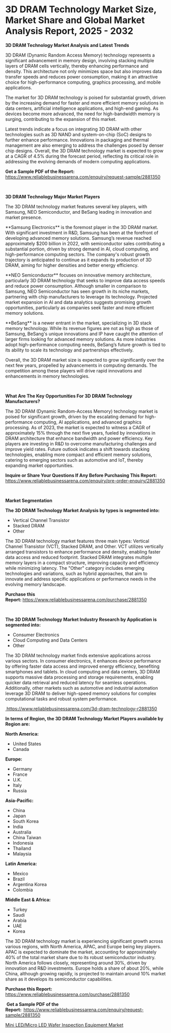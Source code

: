 <p><h1>3D DRAM Technology Market Size, Market Share and Global Market Analysis Report, 2025 - 2032</h1></p><p><strong>3D DRAM Technology Market Analysis and Latest Trends</strong></p>
<p><p>3D DRAM (Dynamic Random Access Memory) technology represents a significant advancement in memory design, involving stacking multiple layers of DRAM cells vertically, thereby enhancing performance and density. This architecture not only minimizes space but also improves data transfer speeds and reduces power consumption, making it an attractive choice for high-performance computing, graphics processing, and mobile applications.</p><p>The market for 3D DRAM technology is poised for substantial growth, driven by the increasing demand for faster and more efficient memory solutions in data centers, artificial intelligence applications, and high-end gaming. As devices become more advanced, the need for high-bandwidth memory is surging, contributing to the expansion of this market. </p><p>Latest trends indicate a focus on integrating 3D DRAM with other technologies such as 3D NAND and system-on-chip (SoC) designs to further enhance performance. Innovations in packaging and thermal management are also emerging to address the challenges posed by denser chip designs. Overall, the 3D DRAM technology market is expected to grow at a CAGR of 4.5% during the forecast period, reflecting its critical role in addressing the evolving demands of modern computing applications.</p></p>
<p><strong>Get a Sample PDF of the Report:&nbsp;</strong> <a href="https://www.reliablebusinessarena.com/enquiry/request-sample/2881350?utm_campaign=2987&utm_medium=2&utm_source=Github&utm_content=ia&utm_term=12032025&utm_id=3d-dram-technology">https://www.reliablebusinessarena.com/enquiry/request-sample/2881350</a></p>
<p>&nbsp;</p>
<p><strong>3D DRAM Technology Major Market Players</strong></p>
<p><p>The 3D DRAM technology market features several key players, with Samsung, NEO Semiconductor, and BeSang leading in innovation and market presence.</p><p>**Samsung Electronics** is the foremost player in the 3D DRAM market. With significant investment in R&D, Samsung has been at the forefront of developing advanced memory solutions. Samsung’s revenue reached approximately $200 billion in 2022, with semiconductor sales contributing a substantial portion, driven by strong demand in AI, cloud computing, and high-performance computing sectors. The company's robust growth trajectory is anticipated to continue as it expands its production of 3D DRAM, aiming for higher densities and better energy efficiency.</p><p>**NEO Semiconductor** focuses on innovative memory architecture, particularly 3D DRAM technology that seeks to improve data access speeds and reduce power consumption. Although smaller in comparison to Samsung, NEO Semiconductor has seen growth in its niche markets, partnering with chip manufacturers to leverage its technology. Projected market expansion in AI and data analytics suggests promising growth opportunities, particularly as companies seek faster and more efficient memory solutions.</p><p>**BeSang** is a newer entrant in the market, specializing in 3D stack memory technology. While its revenue figures are not as high as those of Samsung, BeSang's unique innovations and IP have caught the attention of larger firms looking for advanced memory solutions. As more industries adopt high-performance computing needs, BeSang’s future growth is tied to its ability to scale its technology and partnerships effectively.</p><p>Overall, the 3D DRAM market size is expected to grow significantly over the next few years, propelled by advancements in computing demands. The competition among these players will drive rapid innovations and enhancements in memory technologies.</p></p>
<p>&nbsp;</p>
<p><strong>What Are The Key Opportunities For 3D DRAM Technology Manufacturers?</strong></p>
<p><p>The 3D DRAM (Dynamic Random-Access Memory) technology market is poised for significant growth, driven by the escalating demand for high-performance computing, AI applications, and advanced graphics processing. As of 2023, the market is expected to witness a CAGR of approximately 15% through the next five years, fueled by innovations in DRAM architecture that enhance bandwidth and power efficiency. Key players are investing in R&D to overcome manufacturing challenges and improve yield rates. Future outlook indicates a shift towards stacking technologies, enabling more compact and efficient memory solutions, catering to emerging sectors such as automotive and IoT, thereby expanding market opportunities.</p></p>
<p><strong>Inquire or Share Your Questions If Any Before Purchasing This Report:</strong> <a href="https://www.reliablebusinessarena.com/enquiry/pre-order-enquiry/2881350?utm_campaign=2987&utm_medium=2&utm_source=Github&utm_content=ia&utm_term=12032025&utm_id=3d-dram-technology">https://www.reliablebusinessarena.com/enquiry/pre-order-enquiry/2881350</a></p>
<p>&nbsp;</p>
<p><strong>Market Segmentation</strong></p>
<p><strong>The 3D DRAM Technology Market Analysis by types is segmented into:</strong></p>
<p><ul><li>Vertical Channel Transistor</li><li>Stacked DRAM</li><li>Other</li></ul></p>
<p><p>The 3D DRAM technology market features three main types: Vertical Channel Transistor (VCT), Stacked DRAM, and Other. VCT utilizes vertically arranged transistors to enhance performance and density, enabling faster data access and reduced footprint. Stacked DRAM integrates multiple memory layers in a compact structure, improving capacity and efficiency while minimizing latency. The "Other" category includes emerging technologies and variations, such as hybrid approaches, that aim to innovate and address specific applications or performance needs in the evolving memory landscape.</p></p>
<p><strong>Purchase this Report:&nbsp;</strong><a href="https://www.reliablebusinessarena.com/purchase/2881350?utm_campaign=2987&utm_medium=2&utm_source=Github&utm_content=ia&utm_term=12032025&utm_id=3d-dram-technology">https://www.reliablebusinessarena.com/purchase/2881350</a></p>
<p>&nbsp;</p>
<p><strong>The 3D DRAM Technology Market Industry Research by Application is segmented into:</strong></p>
<p><ul><li>Consumer Electronics</li><li>Cloud Computing and Data Centers</li><li>Other</li></ul></p>
<p><p>The 3D DRAM technology market finds extensive applications across various sectors. In consumer electronics, it enhances device performance by offering faster data access and improved energy efficiency, benefiting smartphones and tablets. In cloud computing and data centers, 3D DRAM supports massive data processing and storage requirements, enabling quicker data retrieval and reduced latency for seamless operations. Additionally, other markets such as automotive and industrial automation leverage 3D DRAM to deliver high-speed memory solutions for complex computational tasks and robust system performance.</p></p>
<p><a href="https://www.reliablebusinessarena.com/3d-dram-technology-r2881350?utm_campaign=2987&utm_medium=2&utm_source=Github&utm_content=ia&utm_term=12032025&utm_id=3d-dram-technology">&nbsp;https://www.reliablebusinessarena.com/3d-dram-technology-r2881350</a></p>
<p><strong>In terms of Region, the 3D DRAM Technology Market Players available by Region are:</strong></p>
<p>
    <p> <strong> North America: </strong>
        <ul>
            <li>United States</li>
            <li>Canada</li>
        </ul>
        </p> 
    <p> <strong> Europe: </strong>
        <ul>
            <li>Germany</li>
            <li>France</li>
            <li>U.K.</li>
            <li>Italy</li>
            <li>Russia</li>
        </ul>
        </p> 
    <p> <strong> Asia-Pacific: </strong>
        <ul>
            <li>China</li>
            <li>Japan</li>
            <li>South Korea</li>
            <li>India</li>
            <li>Australia</li>
            <li>China Taiwan</li>
            <li>Indonesia</li>
            <li>Thailand</li>
            <li>Malaysia</li>
        </ul>
        </p> 
    <p> <strong> Latin America: </strong>
        <ul>
            <li>Mexico</li>
            <li>Brazil</li>
            <li>Argentina Korea</li>
            <li>Colombia</li>
        </ul>
        </p> 
    <p> <strong> Middle East & Africa: </strong>
        <ul>
            <li>Turkey</li>
            <li>Saudi</li>
            <li>Arabia</li>
            <li>UAE</li>
            <li>Korea</li>
        </ul>
    </p>
    </p>
<p><p>The 3D DRAM technology market is experiencing significant growth across various regions, with North America, APAC, and Europe being key players. APAC is expected to dominate the market, accounting for approximately 40% of the total market share due to its robust semiconductor industry. North America follows closely, representing around 30%, driven by innovation and R&D investments. Europe holds a share of about 20%, while China, although growing rapidly, is projected to maintain around 10% market share as it develops its semiconductor capabilities.</p></p>
<p><strong>Purchase this Report: </strong><a href="https://www.reliablebusinessarena.com/purchase/2881350?utm_campaign=2987&utm_medium=2&utm_source=Github&utm_content=ia&utm_term=12032025&utm_id=3d-dram-technology">https://www.reliablebusinessarena.com/purchase/2881350</a></p>
<p>&nbsp;<strong>Get a Sample PDF of the Report:&nbsp;&nbsp;</strong><a href="https://www.reliablebusinessarena.com/enquiry/request-sample/2881350?utm_campaign=2987&utm_medium=2&utm_source=Github&utm_content=ia&utm_term=12032025&utm_id=3d-dram-technology">https://www.reliablebusinessarena.com/enquiry/request-sample/2881350</a></p>
<p><strong></strong></p>
<p><p><a href="https://github.com/jaquelynhasenaue8/Market-Research-Report-List-1/blob/main/mini-ledmicro-led-wafer-inspection-equipment-market.md?utm_campaign=2987&utm_medium=2&utm_source=Github&utm_content=ia&utm_term=12032025&utm_id=3d-dram-technology">Mini LED/Micro LED Wafer Inspection Equipment Market</a></p></p>